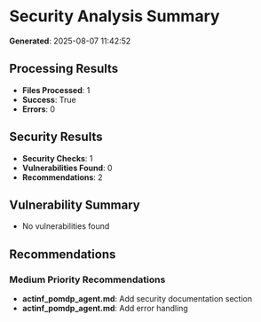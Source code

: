 
# Security Analysis Summary

**Generated**: 2025-08-07 11:42:52

## Processing Results
- **Files Processed**: 1
- **Success**: True
- **Errors**: 0

## Security Results
- **Security Checks**: 1
- **Vulnerabilities Found**: 0
- **Recommendations**: 2

## Vulnerability Summary
- No vulnerabilities found

## Recommendations

### Medium Priority Recommendations
- **actinf_pomdp_agent.md**: Add security documentation section
- **actinf_pomdp_agent.md**: Add error handling
